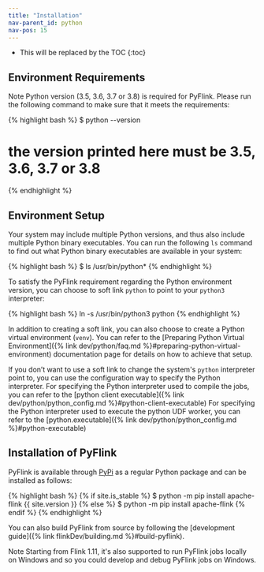 ```yaml
---
title: "Installation"
nav-parent_id: python
nav-pos: 15
---
```

<!--
Licensed to the Apache Software Foundation (ASF) under one
or more contributor license agreements.  See the NOTICE file
distributed with this work for additional information
regarding copyright ownership.  The ASF licenses this file
to you under the Apache License, Version 2.0 (the
"License"); you may not use this file except in compliance
with the License.  You may obtain a copy of the License at

  http://www.apache.org/licenses/LICENSE-2.0

Unless required by applicable law or agreed to in writing,
software distributed under the License is distributed on an
"AS IS" BASIS, WITHOUT WARRANTIES OR CONDITIONS OF ANY
KIND, either express or implied.  See the License for the
specific language governing permissions and limitations
under the License.
-->

* This will be replaced by the TOC
{:toc}

## Environment Requirements
<span class="label label-info">Note</span> Python version (3.5, 3.6, 3.7 or 3.8) is required for PyFlink. Please run the following command to make sure that it meets the requirements:

{% highlight bash %}
$ python --version
# the version printed here must be 3.5, 3.6, 3.7 or 3.8
{% endhighlight %}

## Environment Setup

Your system may include multiple Python versions, and thus also include multiple Python binary executables. You can run the following
`ls` command to find out what Python binary executables are available in your system:

{% highlight bash %}
$ ls /usr/bin/python*
{% endhighlight %}

To satisfy the PyFlink requirement regarding the Python environment version, you can choose to soft link `python` to point to your `python3` interpreter:

{% highlight bash %}
ln -s /usr/bin/python3 python
{% endhighlight %}

In addition to creating a soft link, you can also choose to create a Python virtual environment (`venv`). You can refer to the [Preparing Python Virtual Environment]({% link dev/python/faq.md %}#preparing-python-virtual-environment) documentation page for details on how to achieve that setup.

If you don’t want to use a soft link to change the system's `python` interpreter point to, you can use the configuration way to specify the Python interpreter.
For specifying the Python interpreter used to compile the jobs, you can refer to the [python client executable]({% link dev/python/python_config.md %}#python-client-executable)
For specifying the Python interpreter used to execute the python UDF worker, you can refer to the [python.executable]({% link dev/python/python_config.md %}#python-executable)

## Installation of PyFlink

PyFlink is available through [PyPi](https://pypi.org/project/apache-flink/) as a regular Python package and can be installed as follows:

{% highlight bash %}
{% if site.is_stable %}
$ python -m pip install apache-flink {{ site.version }}
{% else %}
$ python -m pip install apache-flink
{% endif %}
{% endhighlight %}

You can also build PyFlink from source by following the [development guide]({% link flinkDev/building.md %}#build-pyflink).

<span class="label label-info">Note</span> Starting from Flink 1.11, it's also supported to run PyFlink jobs locally on Windows and so you could develop and debug PyFlink jobs on Windows.
